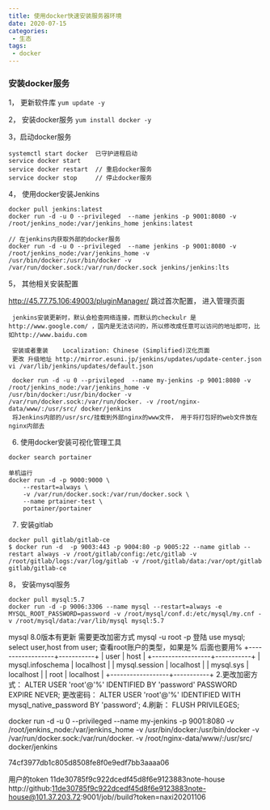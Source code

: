 ```yaml
---
title: 使用docker快速安装服务器环境
date: 2020-07-15
categories:
 - 生态
tags:
 - docker
---
```

 ### 安装docker服务
 1， 更新软件库
 `yum update -y`
 
 2， 安装docker服务
 `yum install docker -y`
 
 3，启动docker服务
```
systemctl start docker  已守护进程启动
service docker start
service docker restart  // 重启docker服务
service docker stop     // 停止docker服务
```

 4， 使用docker安装Jenkins
 ```
 docker pull jenkins:latest
 docker run -d -u 0 --privileged  --name jenkins -p 9001:8080 -v /root/jenkins_node:/var/jenkins_home jenkins:latest
 
 // 在jenkins内获取外部的docker服务
 docker run -d -u 0 --privileged  --name jenkins -p 9001:8080 -v /root/jenkins_node:/var/jenkins_home -v /usr/bin/docker:/usr/bin/docker -v /var/run/docker.sock:/var/run/docker.sock jenkins/jenkins:lts
 ```
 
 5， 其他相关安装配置
 
 http://45.77.75.106:49003/pluginManager/ 跳过首次配置， 进入管理页面
 ```
  jenkins安装更新时，默认会检查网络连接，而默认的checkulr 是http://www.google.com/ ，国内是无法访问的，所以修改成任意可以访问的地址即可，比如http://www.baidu.com
  
  安装或者重装	Localization: Chinese (Simplified)汉化页面
  更改 升级地址 http://mirror.esuni.jp/jenkins/updates/update-center.json
vi /var/lib/jenkins/updates/default.json
```
```
 docker run -d -u 0 --privileged  --name my-jenkins -p 9001:8080 -v /root/jenkins_node:/var/jenkins_home -v /usr/bin/docker:/usr/bin/docker -v /var/run/docker.sock:/var/run/docker. -v /root/nginx-data/www/:/usr/src/ docker/jenkins
 将Jenkins内部的/usr/src/挂载到外部nginx的www文件， 用于将打包好的web文件放在nginx内部去
```
6. 使用docker安装可视化管理工具

`docker search portainer`
```
单机运行
docker run -d -p 9000:9000 \
    --restart=always \
    -v /var/run/docker.sock:/var/run/docker.sock \
    --name prtainer-test \
    portainer/portainer
```
7. 安装gitlab

```
docker pull gitlab/gitlab-ce
$ docker run -d  -p 9003:443 -p 9004:80 -p 9005:22 --name gitlab --restart always -v /root/gitlab/config:/etc/gitlab -v /root/gitlab/logs:/var/log/gitlab -v /root/gitlab/data:/var/opt/gitlab gitlab/gitlab-ce
```

8， 安装mysql服务
```
docker pull mysql:5.7
docker run -d -p 9006:3306 --name mysql --restart=always -e MYSQL_ROOT_PASSWORD=password -v /root/mysql/conf.d:/etc/mysql/my.cnf -v /root/mysql/data:/var/lib/mysql mysql:5.7
```
mysql 8.0版本有更新 需要更改加密方式
mysql -u root -p 登陆
use mysql;
select user,host from user; 查看root账户的类型，如果是% 后面也要用%
+------------------+-----------+
| user             | host      |
+------------------+-----------+
| mysql.infoschema | localhost |
| mysql.session    | localhost |
| mysql.sys        | localhost |
| root             | localhost |
+------------------+-----------+
2.更改加密方式：
ALTER USER 'root'@'%' IDENTIFIED BY 'password' PASSWORD EXPIRE NEVER;
更改密码：
ALTER USER 'root'@'%' IDENTIFIED WITH mysql_native_password BY 'password';
4.刷新：
FLUSH PRIVILEGES;

 docker run -d -u 0 --privileged  --name my-jenkins -p 9001:8080 -v /root/jenkins_node:/var/jenkins_home -v /usr/bin/docker:/usr/bin/docker -v /var/run/docker.sock:/var/run/docker. -v /root/nginx-data/www/:/usr/src/ docker/jenkins
 
 
 
 74cf3977db1c805d8508fe8f0e9edf7bb3aaaa06
 
 
 用户的token 11de30785f9c922dcedf45d8f6e9123883note-house
 http://github:11de30785f9c922dcedf45d8f6e9123883note-house@101.37.203.72:9001/job//build?token=naxi20201106
 
